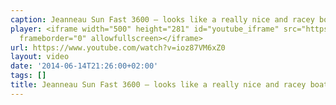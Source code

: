 ```yaml
---
caption: Jeanneau Sun Fast 3600 — looks like a really nice and racey boat.
player: <iframe width="500" height="281" id="youtube_iframe" src="https://www.youtube.com/embed/ioz87VM6xZ0?feature=oembed&amp;enablejsapi=1&amp;origin=https://safe.txmblr.com&amp;wmode=opaque"
  frameborder="0" allowfullscreen></iframe>
url: https://www.youtube.com/watch?v=ioz87VM6xZ0
layout: video
date: '2014-06-14T21:26:00+02:00'
tags: []
title: Jeanneau Sun Fast 3600 — looks like a really nice and racey boat.
---
```

